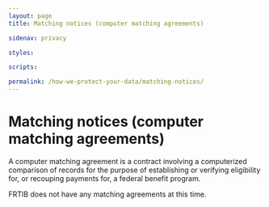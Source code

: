 ```yaml
---
layout: page
title: Matching notices (computer matching agreements)

sidenav: privacy

styles:

scripts:

permalink: /how-we-protect-your-data/matching-notices/
---
```

# Matching notices (computer matching agreements)

A computer matching agreement is a contract involving a computerized comparison of records for the purpose of establishing or verifying eligibility for, or recouping payments for, a federal benefit program.

FRTIB does not have any matching agreements at this time.
<!-- CONTENT END -->
